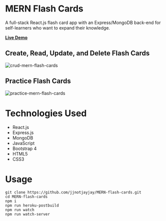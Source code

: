 # MERN Flash Cards
A full-stack React.js flash card app with an Express/MongoDB back-end for self-learners who want to expand their knowledge.

**[Live Demo](https://jjnotjayjay-mern-flash-cards.herokuapp.com/)**

## Create, Read, Update, and Delete Flash Cards
![crud-mern-flash-cards](https://user-images.githubusercontent.com/39274776/47969798-a15c4c00-e031-11e8-810b-ecd48b1e9da9.gif)

## Practice Flash Cards
![practice-mern-flash-cards](https://user-images.githubusercontent.com/39274776/47969801-a4573c80-e031-11e8-8b6b-0acc2757269c.gif)

# Technologies Used
* React.js
* Express.js
* MongoDB
* JavaScript
* Bootstrap 4
* HTML5
* CSS3

# Usage
```
git clone https://github.com/jjnotjayjay/MERN-flash-cards.git
cd MERN-flash-cards
npm i
npm run heroku-postbuild
npm run watch
npm run watch-server
```
